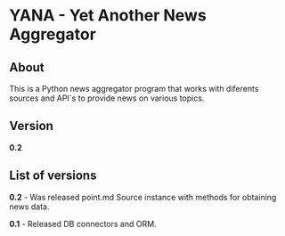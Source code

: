 # YANA - Yet Another News Aggregator

## About

This is a Python news aggregator program that works with diferents sources and API`s to provide news on various topics.

## Version

**0.2**

## List of versions

**0.2** - Was released point.md Source instance with methods for obtaining news data.

**0.1** - Released DB connectors and ORM.
